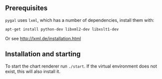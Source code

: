 ## Prerequisites

`pygal` uses `lxml`, which has a number of dependencies, install them with:
```
apt-get install python-dev libxml2-dev libxslt1-dev
```

Or see http://lxml.de/installation.html

## Installation and starting

To start the chart renderer run `./start`. If the virtual environment does not exist, this will also install it.
